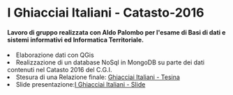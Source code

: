 <h1>I Ghiacciai Italiani - Catasto-2016</h1>

<h4>Lavoro di gruppo realizzata con Aldo Palombo per l'esame di Basi di dati e sistemi informativi ed Informatica Territoriale.</h4>
<li>Elaborazione dati con QGis</li>
<li>Realizzazione di un database NoSql in MongoDB su parte dei dati contenuti nel Catasto 2016 del C.G.I.</li>
<li>Stesura di una Relazione finale: <a href="https://drive.google.com/file/d/1FgGKS0pc4WKP3-zu4yVHQ_9NCHF1LdXG/view?usp=sharing">Ghiacciai Italiani - Tesina</a></li> 
<li>Slide presentazione:<a href="https://drive.google.com/file/d/1k_sg1FY2FrDgn-Ba2UZ0Iib_VLIJ17Z1/view?usp=sharing">I Ghiacciai Italiani - Slide</a></li> 
